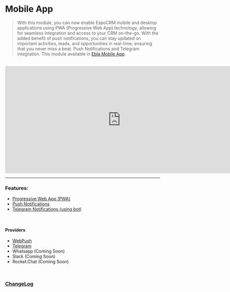 # Mobile App <a href="YOUR_MOBILE_APP_EXTENSION_LINK" target="_blank" id="ext-version" data-id="YOUR_EXTENSION_ID"></a>

> With this module, you can now enable EspoCRM mobile and desktop applications using PWA (Progressive Web App)
> technology, allowing for seamless integration and access to your CRM on-the-go.
> With the added benefit of push notifications, you can stay updated on important activities, leads, and opportunities
> in real-time, ensuring that you never miss a beat.
> Push Notifications and Telegram integration.
> This module available
> in [Ebla Mobile App](https://www.eblasoft.com.tr/espocrm-extension-page/espocrm-mobile-app-push-notifications-pwa).

<br>

<iframe width="750" height="350" src="https://www.youtube.com/embed/XVqPDNeLLUw" frameborder="0" allow="accelerometer; autoplay; clipboard-write; encrypted-media; gyroscope; picture-in-picture" allowfullscreen></iframe>

<br>

---

### Features:

- [Progressive Web App (PWA)](pwa.md)
- [Push Notifications](providers/webpush/overview.md)
- [Telegram Notifications (using bot)](providers/telegram/overview.md)

<br>

#### Providers

- [WebPush ](providers/webpush/overview.md)
- [Telegram](providers/telegram/overview.md)
- Whatsapp (Coming Soon)
- Slack (Coming Soon)
- Rocket.Chat (Coming Soon)

<br>

### <font color=gray> [ChangeLog](changelog.md) </font>

